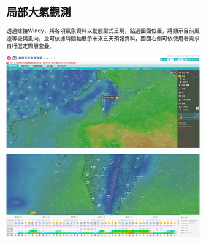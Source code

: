# 局部大氣觀測

透過嫁接Windy，將各項氣象資料以動態型式呈現，點選圖面位置，將顯示目前風速等級與風向，並可依據時間軸展示未來五天預報資料，圖面右側可依使用者需求自行選定圖層套疊。

![1568255058634](../assets/1568255058634.png)

![1568255062573](../assets/1568255062573.png)
